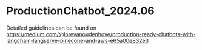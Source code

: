 # ProductionChatbot_2024.06

Detailed guidelines can be found on https://medium.com/@lorevanoudenhove/production-ready-chatbots-with-langchain-langserve-pinecone-and-aws-e65a00e832e3
